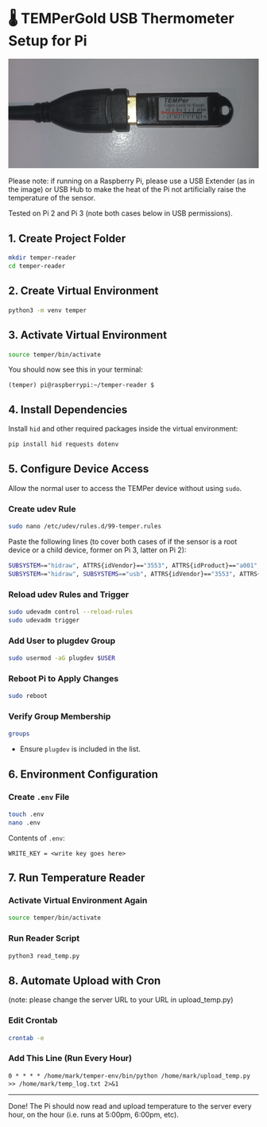 # 🌡️ TEMPerGold USB Thermometer Setup for Pi

<picture>
  <img src="/images/TEMPerGold.jpg" alt="A TEMPerGold attached to a USB Extension cable" width="600">
</picture>

Please note: if running on a Raspberry Pi, please use a USB Extender (as in the image) or USB Hub to make the heat of the Pi not artificially raise the temperature of the sensor. 

Tested on Pi 2 and Pi 3 (note both cases below in USB permissions).

## 1. Create Project Folder

```bash
mkdir temper-reader
cd temper-reader
```

## 2. Create Virtual Environment

```bash
python3 -m venv temper
```

## 3. Activate Virtual Environment

```bash
source temper/bin/activate
```

You should now see this in your terminal:

```
(temper) pi@raspberrypi:~/temper-reader $
```

## 4. Install Dependencies

Install `hid` and other required packages inside the virtual environment:

```bash
pip install hid requests dotenv
```

## 5. Configure Device Access

Allow the normal user to access the TEMPer device without using `sudo`.

### Create udev Rule

```bash
sudo nano /etc/udev/rules.d/99-temper.rules
```

Paste the following lines (to cover both cases of if the sensor is a root device or a child device, former on Pi 3, latter on Pi 2):

```bash
SUBSYSTEM=="hidraw", ATTRS{idVendor}=="3553", ATTRS{idProduct}=="a001", MODE="0666", GROUP="plugdev"
SUBSYSTEM=="hidraw", SUBSYSTEMS=="usb", ATTRS{idVendor}=="3553", ATTRS{idProduct}=="a001", MODE="0666", GROUP="plugdev"
```

### Reload udev Rules and Trigger

```bash
sudo udevadm control --reload-rules
sudo udevadm trigger
```

### Add User to plugdev Group

```bash
sudo usermod -aG plugdev $USER
```

### Reboot Pi to Apply Changes

```bash
sudo reboot
```

### Verify Group Membership

```bash
groups
```

- Ensure `plugdev` is included in the list.

## 6. Environment Configuration

### Create `.env` File

```bash
touch .env
nano .env
```

Contents of `.env`:

```env
WRITE_KEY = <write key goes here>
```

## 7. Run Temperature Reader

### Activate Virtual Environment Again

```bash
source temper/bin/activate
```

### Run Reader Script

```bash
python3 read_temp.py
```

## 8. Automate Upload with Cron

(note: please change the server URL to your URL in upload_temp.py)

### Edit Crontab

```bash
crontab -e
```

### Add This Line (Run Every Hour)

```cron
0 * * * * /home/mark/temper-env/bin/python /home/mark/upload_temp.py >> /home/mark/temp_log.txt 2>&1
```

---
Done! The Pi should now read and upload temperature to the server every hour, on the hour (i.e. runs at 5:00pm, 6:00pm, etc).
